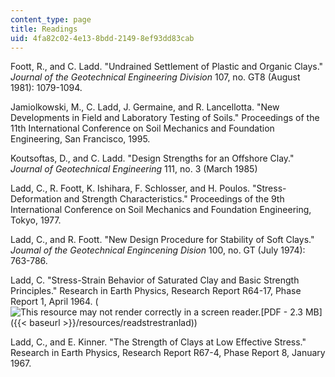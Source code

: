 ```yaml
---
content_type: page
title: Readings
uid: 4fa82c02-4e13-8bdd-2149-8ef93dd83cab
---
```


Foott, R., and C. Ladd. "Undrained Settlement of Plastic and Organic Clays." _Journal of the Geotechnical Engineering Division_ 107, no. GT8 (August 1981): 1079-1094.

Jamiolkowski, M., C. Ladd, J. Germaine, and R. Lancellotta. "New Developments in Field and Laboratory Testing of Soils." Proceedings of the 11th International Conference on Soil Mechanics and Foundation Engineering, San Francisco, 1995.

Koutsoftas, D., and C. Ladd. "Design Strengths for an Offshore Clay." _Journal of Geotechnical Engineering_ 111, no. 3 (March 1985)

Ladd, C., R. Foott, K. Ishihara, F. Schlosser, and H. Poulos. "Stress-Deformation and Strength Characteristics." Proceedings of the 9th International Conference on Soil Mechanics and Foundation Engineering, Tokyo, 1977.

Ladd, C., and R. Foott. "New Design Procedure for Stability of Soft Clays." _Joumal of the Geotechnical Engincening Dision_ 100, no. GT (July 1974): 763-786.

Ladd, C. "Stress-Strain Behavior of Saturated Clay and Basic Strength Principles." Research in Earth Physics, Research Report R64-17, Phase Report 1, April 1964. (![This resource may not render correctly in a screen reader.](/images/inacessible.gif)[PDF - 2.3 MB]({{< baseurl >}}/resources/readstrestranlad))

Ladd, C., and E. Kinner. "The Strength of Clays at Low Effective Stress." Research in Earth Physics, Research Report R67-4, Phase Report 8, January 1967.